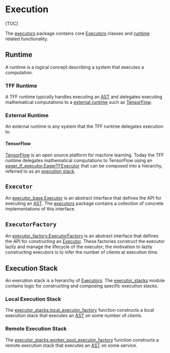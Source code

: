 # Execution

[TOC]

The
[executors](https://github.com/tensorflow/federated/blob/master/tensorflow_federated/python/core/impl/executors)
package contains core [Executors](#executor) classes and [runtime](#runtime)
related functionality.

## Runtime

A runtime is a logical concept describing a system that executes a computation.

### TFF Runtime

A TFF runtime typically handles executing an [AST](compilation.md#ast) and
delegates executing mathematical computations to a
[external runtime](#external-runtime) such as [TensorFlow](#tensorflow).

### External Runtime

An external runtime is any system that the TFF runtime delegates execution to.

#### TensorFlow

[TensorFlow](https://www.tensorflow.org/) is an open source platform for machine
learning. Today the TFF runtime delegates mathematical computations to
TensorFlow using an
[eager_tf_executor.EagerTFExecutor](https://github.com/tensorflow/federated/blob/master/tensorflow_federated/python/core/impl/executors/eager_tf_executor.py)
that can be composed into a hierarchy, referred to as an
[execution stack](#execution-stack).

## `Executor`

An
[executor_base.Executor](https://github.com/tensorflow/federated/blob/master/tensorflow_federated/python/core/impl/executors/executor_base.py)
is an abstract interface that defines the API for executing an
[AST](compilation.md#ast). The
[executors](https://github.com/tensorflow/federated/blob/master/tensorflow_federated/python/core/impl/executors)
package contains a collection of concrete implementations of this interface.

## `ExecutorFactory`

An
[executor_factory.ExecutorFactory](https://github.com/tensorflow/federated/blob/master/tensorflow_federated/python/core/impl/executors/executor_factory.py)
is an abstract interface that defines the API for constructing an
[Executor](#executor). These factories construct the executor lazily and manage
the lifecycle of the executor; the motivation to lazily constructing executors
is to infer the number of clients at execution time.

## Execution Stack

An execution stack is a hierarchy of [Executors](#executor). The
[executor_stacks](https://github.com/tensorflow/federated/blob/master/tensorflow_federated/python/core/impl/executors/executor_stacks.py)
module contains logic for constructing and composing specific execution stacks.

### Local Execution Stack

The
[executor_stacks.local_executor_factory](https://github.com/tensorflow/federated/blob/master/tensorflow_federated/python/core/impl/executors/executor_stacks.py)
function constructs a local execution stack that executes an
[AST](compilation.md#ast) on some number of clients.

### Remote Execution Stack

The
[executor_stacks.worker_pool_executor_factory](https://github.com/tensorflow/federated/blob/master/tensorflow_federated/python/core/impl/executors/executor_stacks.py)
function constructs a remote execution stack that executes an
[AST](compilation.md#ast) on some service.
